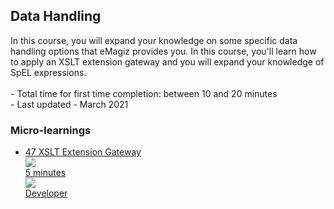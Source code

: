 <div class="ez-academy">
	<div class="ez-academy__body">
		<main class="master">
	<h2 class="title">Data Handling</h2>
    <p>
     In this course, you will expand your knowledge on some specific data handling options that eMagiz provides you. In this course, you'll learn how to apply an XSLT extension gateway and you will expand your knowledge of SpEL expressions.
        </br></br>
        - Total time for first time completion: between 10 and 20 minutes
        </br>
        - Last updated - March 2021
    </p>
    <h3 class="title">Micro-learnings</h3>
    <ul class="strip-container">
        <li class="strip">
            <a href="../../docs/microlearning/advanced-data-handling-xslt-extension-gateway" class="strip__link">
                <label for="" class="strip__label">
                    <span>47</span>
                    XSLT Extension Gateway
                </label>
                <div class="strip__attribute">
                    <img class="strip__attribute-icon strip__attribute-icon--duration" src="../../img/icon-duration32.svg"/>
                    <div class="strip__attribute-label">5 minutes</div>
                </div>
                <div class="strip__attribute">
                    <img class="strip__attribute-icon strip__attribute-icon--roles" src="../../img/icon-roles32.svg"/>
                    <div class="strip__attribute-label">Developer</div>
                </div>
            </a>
        </li>   
    </ul>
    </main>
    </div>
</div>